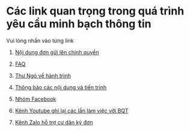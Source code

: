 # Các link quan trọng trong quá trình yêu cầu minh bạch thông tin 
Vui lòng nhấn vào từng link 
1. [Nội dung đơn gửi lên chính quyền](https://docs.google.com/document/d/1XJOs4PfZbAHWpLfRw92vXAdoY_xcXX0y1DEGbSCZIT0/edit?usp=sharing)


2. [FAQ](https://github.com/thevistaanphu/BQT2023-2026/blob/main/Y%C3%8AU_C%E1%BA%A6U_MINH_B%E1%BA%A0CH_TH%C3%94NG_TIN/FAQ_%C4%90%C6%A1n%20g%E1%BB%ADi%20chinh%20quy%E1%BB%81n.md)

3. [Thư Ngỏ về hành trình](https://github.com/thevistaanphu/BQT2023-2026/blob/main/Y%C3%8AU_C%E1%BA%A6U_MINH_B%E1%BA%A0CH_TH%C3%94NG_TIN/README.md
)
4. [Thông báo các nội dung và tiến trình ](https://www.facebook.com/profile.php?id=61572976896230)

5. [Nhóm Facebook ](https://www.facebook.com/groups/vistaanphu)

6. [Kênh Youtube ghi lại các lần làm việc với BQT](https://www.youtube.com/@TheVistaAnPhu)


7. [Kênh Zalo hỗ trợ cư dân ký đơn](https://zalo.me/g/pvueox755)
